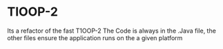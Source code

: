 # TIOOP-2
Its a refactor  of the fast T1OOP-2
The Code is always in the .Java file, the other files ensure the application runs on the a given platform
